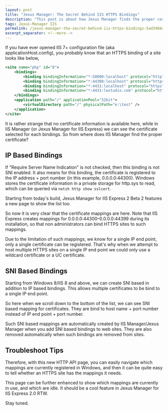 ```yaml
---
layout: post
title: "Jexus Manager: The Secret Behind IIS HTTPS Bindings"
description: "This post is about how Jexus Manager finds the proper certificate for an HTTPS binding."
tags: Jexus-Manager IIS
permalink: /jexus-manager-the-secret-behind-iis-https-bindings-5ad3466a6db5
excerpt_separator: <!--more-->
---
```

If you have ever opened IIS 7+ configuration file (aka applicationHost.config), you probably know that an HTTPS binding of a site looks like below,

``` xml
<site name="php" id="8">
    <bindings>
        <binding bindingInformation="*:58000:localhost" protocol="http" />
        <binding bindingInformation="*:44300:localhost" protocol="https" />
        <binding bindingInformation="*:4431:localhost" protocol="https" />
        <binding bindingInformation="*:4431:lextudio.com" protocol="https" />
    </bindings>
    <application path="/" applicationPool="32bit">
        <virtualDirectory path="/" physicalPath="e:\test" />
    </application>
</site>
```

It is rather strange that no certificate information is available here, while in IIS Manager (or Jexus Manager for IIS Express) we can see the certificate selected for each bindings. So from where does IIS Manager find the proper certificate?
<!--more-->

## IP Based Bindings

If "Require Server Name Indication" is not checked, then this binding is not SNI enabled. It also means for this binding, the certificate is registered to the IP address + port number (in this example, 0.0.0.0:44300). Windows stores the certificate information in a private storage for http.sys to read, which can be queried via `netsh http show sslcert`.

Starting from today's build, Jexus Manager for IIS Express 2 Beta 2 features a new page to show the list too.

So now it is very clear that the certificate mappings are here. Note that IIS Express creates mappings for 0.0.0.0:44300–0.0.0.0:44399 during its installation, so that non administrators can bind HTTPS sites to such mappings.

Due to the limitation of such mappings, we know for a single IP end point, only a single certificate can be registered. That's why when we attempt to host multiple HTTPS sites on a single IP end point we could only use a wildcard certificate or a UC certificate.

## SNI Based Bindings

Starting from Windows 8/IIS 8 and above, we can create SNI based in addition to IP based bindings. This allows multiple certificates to be bind to a single IP end point.

So here when we scroll down to the bottom of the list, we can see SNI based mapping for certificates. They are bind to host name + port number instead of IP end point + port number.

Such SNI based mappings are automatically created by IIS Manager/Jexus Manager when you add SNI based bindings to web sites. They are also removed automatically when such bindings are removed from sites.

## Troubleshoot Tips

Therefore, with this new HTTP API page, you can easily navigate which mappings are currently registered in Windows, and then it can be quite easy to tell whether an HTTPS site has the mappings it needs.

This page can be further enhanced to show which mappings are currently in use, and which are idle. It should be a cool feature in Jexus Manager for IIS Express 2.0 RTW.

Stay tuned.
